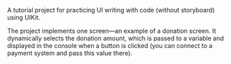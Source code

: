 A tutorial project for practicing UI writing with code (without storyboard) using UIKit.

The project implements one screen—an example of a donation screen. It dynamically selects the donation amount, which is passed to a variable and displayed in the console when a button is clicked (you can connect to a payment system and pass this value there).
